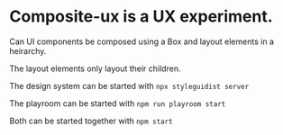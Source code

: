 # Composite-ux is a UX experiment.

Can UI components be composed using a Box and layout elements in a heirarchy.

The layout elements only layout their children.

The design system can be started with `npx styleguidist server`

The playroom can be started with `npm run playroom start`

Both can be started together with `npm start`
